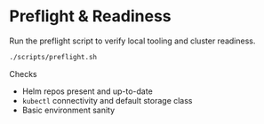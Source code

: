 # Preflight & Readiness

Run the preflight script to verify local tooling and cluster readiness.

```bash
./scripts/preflight.sh
```

Checks
- Helm repos present and up-to-date
- `kubectl` connectivity and default storage class
- Basic environment sanity

